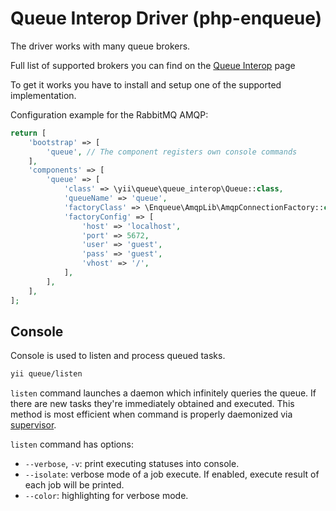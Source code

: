 Queue Interop Driver (php-enqueue)
==================================

The driver works with many queue brokers.

Full list of supported brokers you can find on the [Queue Interop](https://github.com/queue-interop/queue-interop) page

To get it works you have to install and setup one of the supported implementation.

Configuration example for the RabbitMQ AMQP:

```php
return [
    'bootstrap' => [
        'queue', // The component registers own console commands
    ],
    'components' => [
        'queue' => [
            'class' => \yii\queue\queue_interop\Queue::class,
            'queueName' => 'queue',
            'factoryClass' => \Enqueue\AmqpLib\AmqpConnectionFactory::class,
            'factoryConfig' => [
                'host' => 'localhost',
                'port' => 5672,
                'user' => 'guest',
                'pass' => 'guest',
                'vhost' => '/',
            ],
        ],
    ],
];
```

Console
-------

Console is used to listen and process queued tasks.

```sh
yii queue/listen
```

`listen` command launches a daemon which infinitely queries the queue. If there are new tasks
they're immediately obtained and executed. This method is most efficient when command is properly
daemonized via [supervisor](worker.md#supervisor).

`listen` command has options:

- `--verbose`, `-v`: print executing statuses into console.
- `--isolate`: verbose mode of a job execute. If enabled, execute result of each job will be printed.
- `--color`: highlighting for verbose mode.
